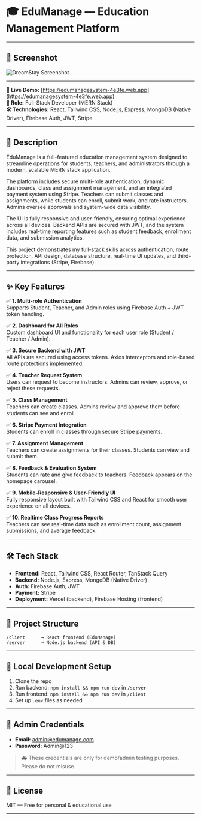 
# 🎓 EduManage — Education Management Platform
---

## 📸 Screenshot



![DreamStay Screenshot](https://i.ibb.co.com/j9krWkd8/Screenshot-8-Copy.jpg)

---

**🔗 Live Demo:** [https://edumanagesystem-4e3fe.web.app](https://edumanagesystem-4e3fe.web.app)  
**🔧 Role:** Full-Stack Developer (MERN Stack)  
**🛠️ Technologies:** React, Tailwind CSS, Node.js, Express, MongoDB (Native Driver), Firebase Auth, JWT, Stripe

---

## 📘 Description

EduManage is a full-featured education management system designed to streamline operations for students, teachers, and administrators through a modern, scalable MERN stack application.

The platform includes secure multi-role authentication, dynamic dashboards, class and assignment management, and an integrated payment system using Stripe. Teachers can submit classes and assignments, while students can enroll, submit work, and rate instructors. Admins oversee approvals and system-wide data visibility.

The UI is fully responsive and user-friendly, ensuring optimal experience across all devices. Backend APIs are secured with JWT, and the system includes real-time reporting features such as student feedback, enrollment data, and submission analytics.

This project demonstrates my full-stack skills across authentication, route protection, API design, database structure, real-time UI updates, and third-party integrations (Stripe, Firebase).

---

## ✨ Key Features

✅ **1. Multi-role Authentication**  
Supports Student, Teacher, and Admin roles using Firebase Auth + JWT token handling.

✅ **2. Dashboard for All Roles**  
Custom dashboard UI and functionality for each user role (Student / Teacher / Admin).

✅ **3. Secure Backend with JWT**  
All APIs are secured using access tokens. Axios interceptors and role-based route protections implemented.

✅ **4. Teacher Request System**  
Users can request to become instructors. Admins can review, approve, or reject these requests.

✅ **5. Class Management**  
Teachers can create classes. Admins review and approve them before students can see and enroll.

✅ **6. Stripe Payment Integration**  
Students can enroll in classes through secure Stripe payments.

✅ **7. Assignment Management**  
Teachers can create assignments for their classes. Students can view and submit them.

✅ **8. Feedback & Evaluation System**  
Students can rate and give feedback to teachers. Feedback appears on the homepage carousel.

✅ **9. Mobile-Responsive & User-Friendly UI**  
Fully responsive layout built with Tailwind CSS and React for smooth user experience on all devices.

✅ **10. Realtime Class Progress Reports**  
Teachers can see real-time data such as enrollment count, assignment submissions, and average feedback.

---

## 🛠️ Tech Stack

- **Frontend:** React, Tailwind CSS, React Router, TanStack Query  
- **Backend:** Node.js, Express, MongoDB (Native Driver)  
- **Auth:** Firebase Auth, JWT  
- **Payment:** Stripe  
- **Deployment:** Vercel (backend), Firebase Hosting (frontend)

---

## 📁 Project Structure

```
/client      → React frontend (EduManage)
/server      → Node.js backend (API & DB)
```

---

## 🧪 Local Development Setup

1. Clone the repo
2. Run backend: `npm install && npm run dev` in `/server`
3. Run frontend: `npm install && npm run dev` in `/client`
4. Set up `.env` files as needed

---

## 👤 Admin Credentials

* **Email:** [admin@edumanage.com](mailto:admin@edumanage.com)  
* **Password:** Admin@123

> 🚑 These credentials are only for demo/admin testing purposes. Please do not misuse.

---

## 📄 License

MIT — Free for personal & educational use

---

